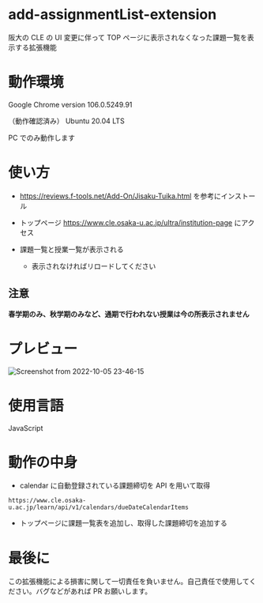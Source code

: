 # add-assignmentList-extension

阪大の CLE の UI 変更に伴って TOP ページに表示されなくなった課題一覧を表示する拡張機能

# 動作環境

Google Chrome version 106.0.5249.91

（動作確認済み） Ubuntu 20.04 LTS

PC でのみ動作します

# 使い方

- https://reviews.f-tools.net/Add-On/Jisaku-Tuika.html
  を参考にインストール

- トップページ
  https://www.cle.osaka-u.ac.jp/ultra/institution-page
  にアクセス

- 課題一覧と授業一覧が表示される
  - 表示されなければリロードしてください
  
<strong><h2>注意</h2>春学期のみ、秋学期のみなど、通期で行われない授業は今の所表示されません</strong>

# プレビュー
![Screenshot from 2022-10-05 23-46-15](https://user-images.githubusercontent.com/74486926/194099018-cdde5ee7-45e5-44f3-97fd-edd87d405d08.png)
# 使用言語

JavaScript


# 動作の中身

- calendar に自動登録されている課題締切を API を用いて取得

```
https://www.cle.osaka-u.ac.jp/learn/api/v1/calendars/dueDateCalendarItems
```

- トップページに課題一覧表を追加し、取得した課題締切を追加する

# 最後に

この拡張機能による損害に関して一切責任を負いません。自己責任で使用してください。バグなどがあれば PR お願いします。
